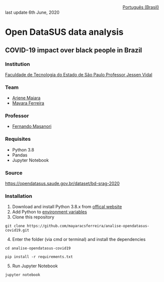 <div style="text-align: right"> <a href="/README.md ">Português (Brasil)</a> </div>
last update 6th June, 2020

# Open DataSUS data analysis
## COVID-19 impact over black people in Brazil

### Institution
[Faculdade de Tecnologia do Estado de São Paulo Professor Jessen Vidal](https://fatecsjc-prd.azurewebsites.net/)

### Team
- [Ariene Maiara](https://github.com/arienemaiara)
- [Mayara Ferreira](https://github.com/mayaracsferreira)

### Professor
- [Fernando Masanori](https://github.com/fmasanori)

### Requisites
- Python 3.8
- Pandas
- Jupyter Notebook

### Source
https://opendatasus.saude.gov.br/dataset/bd-srag-2020

### Installation
1. Download and install Python 3.8.x from [offical website](https://www.python.org/downloads/)
2. Add Python to [environment variables](https://datatofish.com/add-python-to-windows-path/)
3. Clone this repository 
```
git clone https://github.com/mayaracsferreira/analise-opendatasus-covid19.git
```
4. Enter the folder (via cmd or terminal) and install the dependencies
```
cd analise-opendatasus-covid19
```

```
pip install -r requirements.txt
```
5. Run Jupyter Notebook
```
jupyter notebook
```
